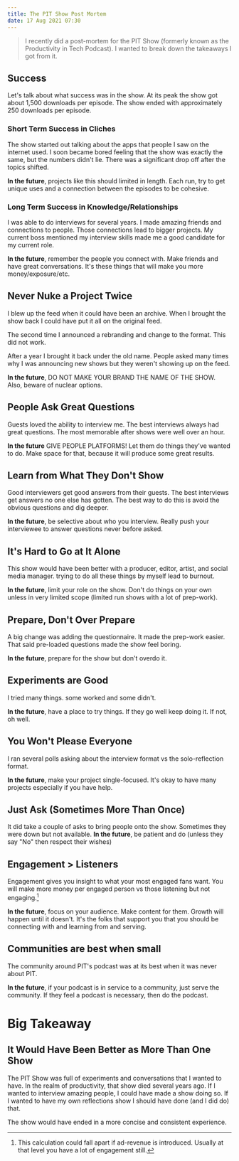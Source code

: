 ```yaml
---
title: The PIT Show Post Mortem
date: 17 Aug 2021 07:30
---
```


> I recently did a post-mortem for the PIT Show (formerly known as the Productivity in Tech Podcast). I wanted to break down the takeaways I got from it.


## Success
Let's talk about what success was in the show. At its peak the show got about 1,500 downloads per episode. The show ended with approximately 250 downloads per episode.

### Short Term Success in Cliches
The show started out talking about the apps that people I saw on the internet used. I soon became bored feeling that the show was exactly the same, but the numbers didn't lie. There was a significant drop off after the topics shifted. 

**In the future**, projects like this should limited in length. Each run, try to get unique uses and a connection between the episodes to be cohesive.

### Long Term Success in Knowledge/Relationships

I was able to do interviews for several years. I made amazing friends and connections to people. Those connections lead to bigger projects. My current boss mentioned my interview skills made me a  good candidate for my current role.

**In the future**, remember the people you connect with. Make friends and have great conversations. It's these things that will make you more money/exposure/etc. 

## Never Nuke a Project Twice

I blew up the feed when it could have been an archive. When I brought the show back I could have put it all on the original feed.

The second time I announced a rebranding and change to the format. This did not work.

After a year I brought it back under the old name. People asked many times why I was announcing new shows but they weren't showing up on the feed.

**In the future**, DO NOT MAKE YOUR BRAND THE NAME OF THE SHOW. Also, beware of nuclear options.

## People Ask Great Questions

Guests loved the ability to interview me. The best interviews always had great questions. The most memorable after shows were well over an hour.

**In the future** GIVE PEOPLE PLATFORMS! Let them do things they've wanted to do. Make space for that, because it will produce some great results.

## Learn from What They Don't Show

Good interviewers get good answers from their guests. The best interviews get answers no one else has gotten. The best way to do this is avoid the obvious questions and dig deeper.

**In the future**, be selective about who you interview. Really push your interviewee to answer questions never before asked.

## It's Hard to Go at It Alone

This show would have been better with a producer, editor, artist, and social media manager. trying to do all these things by myself  lead to burnout.

**In the future**, limit your role on the show. Don't do things on your own unless in very limited scope (limited run shows with a lot of prep-work).

## Prepare, Don't Over Prepare

A big change was adding the questionnaire. It made the prep-work easier. That said pre-loaded questions made the show feel boring.

**In the future**, prepare for the show but don't overdo it.

## Experiments are Good

I tried many things. some worked and some didn't. 

**In the future**, have a place to try things. If they go well keep doing it. If not, oh well.

## You Won't Please Everyone

I ran several polls asking about the interview format vs the solo-reflection format.

**In the future**, make your project single-focused. It's okay to have many projects especially if you have help.

## Just Ask (Sometimes More Than Once) 

It did take a couple of asks to bring people onto the show. Sometimes they were down but not available. 
**In the future**, be patient and do  (unless they say "No" then respect their wishes)

## Engagement > Listeners
Engagement gives you insight to what your most engaged fans want. You will make more money per engaged person vs those listening but not engaging.[^1]

**In the future**, focus on your audience. Make content for them. Growth will happen until it doesn't. It's the folks that support you that you should be connecting with and learning from and serving.

## Communities are best when small
The community around PIT's podcast was at its best when it was never about PIT. 

**In the future**, if your podcast is in service to a community, just serve the community. If they feel a podcast is necessary, then do the podcast.

# Big Takeaway
## It Would Have Been Better as More Than One Show

The PIT Show was full of experiments and conversations that I wanted to have. In the realm of productivity, that show died several years ago. If I wanted to interview amazing people, I could have made a show doing so. If I wanted to have my own reflections show I should have done (and I did do) that.

The show would have ended in a more concise and consistent experience.

[^1]: This calculation could fall apart if ad-revenue is introduced. Usually at that level you have a lot of engagement still.
